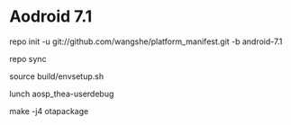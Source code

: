 # Aodroid 7.1

repo init -u git://github.com/wangshe/platform_manifest.git -b android-7.1

repo sync

source build/envsetup.sh

lunch aosp_thea-userdebug

make -j4 otapackage

